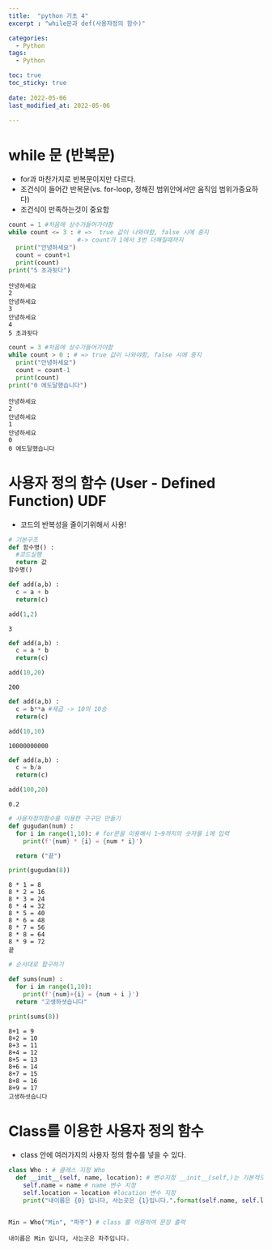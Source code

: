 ```yaml
---
title:  "python 기초 4"
excerpt : "while문과 def(사용자정의 함수)"

categories:
  - Python
tags:
  - Python

toc: true
toc_sticky: true
 
date: 2022-05-06
last_modified_at: 2022-05-06

--- 
```

 
 # while 문 (반복문)
- for과 마찬가지로 반복문이지만 다르다.
- 조건식이 들어간 반복문(vs. for-loop, 정해진 범위안에서만 움직임 범위가중요하다)
- 조건식이 만족하는것이 중요함


```python
count = 1 #처음에 상수가들어가야함
while count <= 3 : # =>  true 값이 나와야함, false 시에 중지
                   #-> count가 1에서 3번 더해질때까지
  print("안녕하세요")
  count = count+1
  print(count)
print("5 초과됫다") 
```

    안녕하세요
    2
    안녕하세요
    3
    안녕하세요
    4
    5 초과됫다
    


```python
count = 3 #처음에 상수가들어가야함
while count > 0 : # => true 값이 나와야함, false 시에 중지
  print("안녕하세요")
  count = count-1
  print(count)
print("0 에도달했습니다") 
```

    안녕하세요
    2
    안녕하세요
    1
    안녕하세요
    0
    0 에도달했습니다
    

# 사용자 정의 함수 (User - Defined Function) UDF
- 코드의 반복성을 줄이기위해서 사용!






```python
# 기본구조
def 함수명() : 
  #코드실행
  return 값
함수명()
```


```python
def add(a,b) :
  c = a + b
  return(c)

add(1,2)

```




    3




```python
def add(a,b) : 
  c = a * b
  return(c)

add(10,20)
```




    200




```python
def add(a,b) : 
  c = b**a #제곱 -> 10의 10승
  return(c)

add(10,10)
```




    10000000000




```python
def add(a,b) :
  c = b/a
  return(c)

add(100,20)
```




    0.2




```python
# 사용자정의함수를 이용한 구구단 만들기
def gugudan(num) :
  for i in range(1,10): # for문을 이용해서 1~9까지의 숫자를 i에 입력
    print(f'{num} * {i} = {num * i}')

  return ("끝")

print(gugudan(8))
```

    8 * 1 = 8
    8 * 2 = 16
    8 * 3 = 24
    8 * 4 = 32
    8 * 5 = 40
    8 * 6 = 48
    8 * 7 = 56
    8 * 8 = 64
    8 * 9 = 72
    끝
    


```python
# 순서대로 합구하기

def sums(num) :
  for i in range(1,10):
    print(f'{num}+{i} = {num + i }')
  return "고생하셧습니다"

print(sums(8))
```

    8+1 = 9
    8+2 = 10
    8+3 = 11
    8+4 = 12
    8+5 = 13
    8+6 = 14
    8+7 = 15
    8+8 = 16
    8+9 = 17
    고생하셧습니다
    

# Class를 이용한 사용자 정의 함수
- class 안에 여러가지의 사용자 정의 함수를 넣을 수 있다.



```python
class Who : # 클래스 지정 Who
  def __init__(self, name, location): # 변수지정 __init__(self,)는 기본적으로 들어가는 것이니 기억하자
    self.name = name # name 변수 지정
    self.location = location #location 변수 지정
    print("내이름은 {0} 입니다, 사는곳은 {1}입니다.".format(self.name, self.location)) # 해당 문출력


Min = Who("Min", "파주") # class 를 이용하여 문장 출력 
```

    내이름은 Min 입니다, 사는곳은 파주입니다.
    

